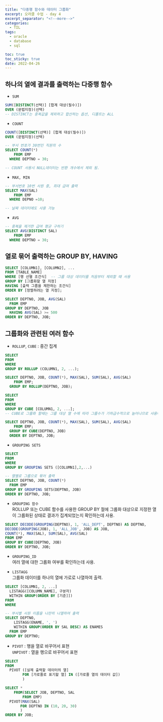 ```yaml
---
title: "다중행 함수와 데이터 그룹화"
excerpt: 오라클 수업 - day 4
excerpt_separator: "<!--more-->"
categories:
  - TIL
tags:
  - oracle
  - database
  - sql

toc: true
toc_sticky: true
date: 2022-04-26
---
```


## 하나의 열에 결과를 출력하는 다중행 함수

- `SUM`

```sql
SUM([DISTINCT(선택)] [합계 대상(필수)])
OVER (문법지정)(선택)
-- DISTINCT는 중복값을 제외하고 합산하는 옵션, 디폴트는 ALL
```

- `COUNT`

```sql
COUNT([DISTINCT(선택)] [합계 대상(필수)])
OVER (문법지정)(선택)

-- 부서 번호가 30번인 직원의 수
SELECT COUNT(*)
    FROM EMP
  WHERE DEPTNO = 30;

-- COUNT 사용시 NULL데이터는 반환 개수에서 제외 됨.
```

- `MAX, MIN`

```sql
-- 부서번호 10번 사원 중, 최대 급여 출력
SELECT MAX(SAL)
    FROM EMP
  WHERE DEPNO =10;

-- 날짜 데이터에도 사용 가능
```

- `AVG`

```sql
-- 중복을 제거한 급여 평균 구하기
SELECT AVG(DISTINCT SAL)
    FROM EMP
  WHERE DEPTNO = 30;
```

## 열로 묶어 출력하는 GROUP BY, HAVING

```sql
SELECT [COLUMN1], [COLUMN2], ...
FROM [TABLE_NAME]
WHERE [행 선별 조건식]  -- 그룹 대상 데이터를 처음부터 제외할 때 사용
GROUP BY [그룹화할 열 지정]
HAVING [출력 그룹을 제한하는 조건식]
ORDER BY [정렬하려는 열 지정];

SELECT DEPTNO, JOB, AVG(SAL)
  FROM EMP
GROUP BY DEPTNO, JOB
  HAVING AVG(SAL) >= 500
ORDER BY DEPTNO, JOB;
```

## 그룹화와 관련된 여러 함수

- `ROLLUP`, `CUBE` : 중간 집계

```sql
SELECT
FROM
WHERE
GROUP BY ROLLUP (COLUMN1, 2, ...);

SELECT DEPTNO, JOB, COUNT(*), MAX(SAL), SUM(SAL), AVG(SAL)
    FROM EMP;
  GROUP BY ROLLUP(DEPTNO, JOB);
```

```sql
SELECT
FROM
WHERE
GROUP BY CUBE [COLUMN1, 2, ...];
-- CUBE로 그룹화 할때는 그룹 대상 열 수에 따라 그룹수가 기하급수적으로 늘어나므로 사용에 주의해야 한다.

SELECT DEPTNO, JOB, COUNT(*), MAX(SAL), SUM(SAL), AVG(SAL)
    FROM EMP;
  GROUP BY CUBE(DEPTNO, JOB)
  ORDER BY DEPTNO, JOB;
```

- `GROUPING SETS`

```sql
SELECT
FROM
WHERE
GROUP BY GROUPING SETS ([COLUMN1],2,...)

-- 열별로 그룹으로 묶어 출력
SELECT DEPTNO, JOB, COUNT(*)
  FROM EMP
GROUP BY GROUPING SETS(DEPTNO, JOB)
ORDER BY DEPTNO, JOB;
```

- `GROUPING 함수`  
ROLLUP 또는 CUBE 함수를 사용한 GROUP BY 절에 그룹화 대상으로 지정한 열이 그룹화된 상태로 결과가 집계되었는지 확인하는데 사용.

```sql
SELECT DECODE(GROUPING(DEPTNO), 1, 'ALL_DEPT', DEPTNO) AS DEPTNO,
DECODE(GROUPING(JOB), 1, 'ALL_JOB', JOB) AS JOB,
COUNT(*), MAX(SAL), SUM(SAL), AVG(SAL)
FROM EMP
GROUP BY CUBE(DEPTNO, JOB)
ORDER BY DEPTNO, JOB;
```

- `GROUPING_ID`  
여러 열에 대한 그룹화 여부를 확인하는데 사용.

- `LISTAGG`  
그룹화 데이터를 하나의 열에 가로로 나열하여 출력.

```sql
SELECT [COLUMN1, 2, ...]
  LISTAGG([COLUMN_NAME], 구분자)
  WITHIN GROUP(ORDER BY [기준]])
FROM
WHERE

-- 부사별 사원 이름을 나란히 나열하여 출력
SELECT DEPTNO,
    LISTAGG(ENAME, ', ')
    WITHIN GROUP(ORDER BY SAL DESC) AS ENAMES
  FROM EMP
GROUP BY DEPTNO;
```

- `PIVOT` : 행을 열로 바꾸어서 표현  
`UNPIVOT` : 열을 행으로 바꾸어서 표현

```sql
SELECT
FROM
  PIVOT ([실제 출력할 데이터의 열]
        FOR [가로줄로 표기할 열] IN ([가로줄 열의 데이터 값])
        )

SELECT *
    FROM(SELECT JOB, DEPTNO, SAL
        FROM EMP)
  PIVOT(MAX(SAL)
       FOR DEPTNO IN (10, 20, 30)
       )
ORDER BY JOB;
```
